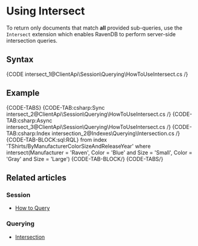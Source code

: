 # Using Intersect

To return only documents that match **all** provided sub-queries, use the `Intersect` extension which enables RavenDB to perform server-side intersection queries.

## Syntax

{CODE intersect_1@ClientApi\Session\Querying\HowToUseIntersect.cs /}

## Example

{CODE-TABS}
{CODE-TAB:csharp:Sync intersect_2@ClientApi\Session\Querying\HowToUseIntersect.cs /}
{CODE-TAB:csharp:Async intersect_3@ClientApi\Session\Querying\HowToUseIntersect.cs /}
{CODE-TAB:csharp:Index intersection_2@Indexes\Querying\Intersection.cs /}
{CODE-TAB-BLOCK:sql:RQL}
from index 'TShirts/ByManufacturerColorSizeAndReleaseYear' 
where intersect(Manufacturer = 'Raven', Color = 'Blue' and Size = 'Small', Color = 'Gray' and Size = 'Large')
{CODE-TAB-BLOCK/}
{CODE-TABS/}

## Related articles

### Session

- [How to Query](../../../client-api/session/querying/how-to-query)

### Querying

- [Intersection](../../../indexes/querying/intersection)
